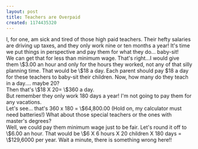 ```yaml
---
layout: post
title: Teachers are Overpaid
created: 1174435320
---
```

<p>I, for one, am sick and tired of those high paid teachers. Their hefty salaries are driving up taxes, and they only work nine or ten months a year! It&#39;s time we put things in perspective and pay them for what they do... baby-sit!<br />
	We can get that for less than minimum wage. That&#39;s right...I would give them \$3.00 an hour and only for the hours they worked, not any of that silly planning time. That would be \$18 a day. Each parent should pay $18 a day for these teachers to baby-sit their children. Now, how many do they teach in a day.... maybe 20?<br />
	Then that&#39;s \$18 X 20= \$360 a day.<br />
	But remember they only work 180 days a year! I&#39;m not going to pay them for any vacations.<br />
	Let&#39;s see... that&#39;s 360 x 180 = \$64,800.00 (Hold on, my calculator must need batteries!) What about those special teachers or the ones with master&#39;s degrees?<br />
	Well, we could pay them minimum wage just to be fair. Let&#39;s round it off to \$6.00 an hour. That would be \$6 X 6 hours X 20 children X 180 days = \$129,6000 per year. Wait a minute, there is something wrong here!!</p>

